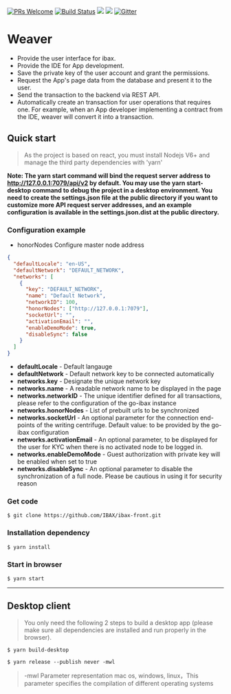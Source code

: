 [![PRs Welcome](https://img.shields.io/badge/PRs-welcome-brightgreen.svg?style=flat-square)](http://makeapullrequest.com)
[![Build Status](https://travis-ci.org/IBAX/ibax-front.svg?branch=master)](https://travis-ci.org/IBAX/ibax-front)
[![](https://tokei.rs/b1/github/IBAX/ibax-front)](https://github.com/IBAX/ibax-front)
![](https://reposs.herokuapp.com/?path=IBAX/ibax-front&style=flat)
[![Gitter](https://badges.gitter.im/Join%20Chat.svg)](https://gitter.im/IBAX?utm_source=badge&utm_medium=badge&utm_campaign=pr-badge)

# Weaver

- Provide the user interface for ibax.
- Provide the IDE for App development.
- Save the private key of the user account and grant the permissions.
- Request the App's page data from the database and present it to the user.
- Send the transaction to the backend via REST API.
- Automatically create an transaction for user operations that requires one. For example, when an App developer implementing a contract from the IDE, weaver will convert it into a transaction.

## Quick start

> As the project is based on react, you must install Nodejs V6+ and manage the third party dependencies with 'yarn'

**Note: The yarn start command will bind the request server address to http://127.0.0.1:7079/api/v2 by default. You may use the yarn start-desktop command to debug the project in a desktop environment. You need to create the settings.json file at the public directory if you want to customize more API request server addresses, and an example configuration is available in the settings.json.dist at the public directory.**

### Configuration example

- honorNodes Configure master node address

```json
{
  "defaultLocale": "en-US",
  "defaultNetwork": "DEFAULT_NETWORK",
  "networks": [
    {
      "key": "DEFAULT_NETWORK",
      "name": "Default Network",
      "networkID": 100,
      "honorNodes": ["http://127.0.0.1:7079"],
      "socketUrl": "",
      "activationEmail": "",
      "enableDemoMode": true,
      "disableSync": false
    }
  ]
}
```

- **defaultLocale** - Default langauge
- **defaultNetwork** - Default network key to be connected automatically
- **networks.key** - Designate the unique network key
- **networks.name** - A readable network name to be displayed in the page
- **networks.networkID** - The unique identifier defined for all transactions, please refer to the configuration of the go-ibax instance
- **networks.honorNodes** - List of prebuilt urls to be synchronized
- **networks.socketUrl** - An optional parameter for the connection end-points of the writing centrifuge. Default value: to be provided by the go-ibax configuration
- **networks.activationEmail** - An optional parameter, to be displayed for the user for KYC when there is no activated node to be logged in.
- **networks.enableDemoMode** - Guest authorization with private key will be enabled when set to true
- **networks.disableSync** - An optional parameter to disable the synchronization of a full node. Please be cautious in using it for security reason

### Get code

`$ git clone https://github.com/IBAX/ibax-front.git`

### Installation dependency

`$ yarn install`

### Start in browser

`$ yarn start`

---

## Desktop client

> You only need the following 2 steps to build a desktop app (please make sure all dependencies are installed and run properly in the browser).

`$ yarn build-desktop`

`$ yarn release --publish never -mwl`

> -mwl Parameter representation mac os, windows, linux，This parameter specifies the compilation of different operating systems
